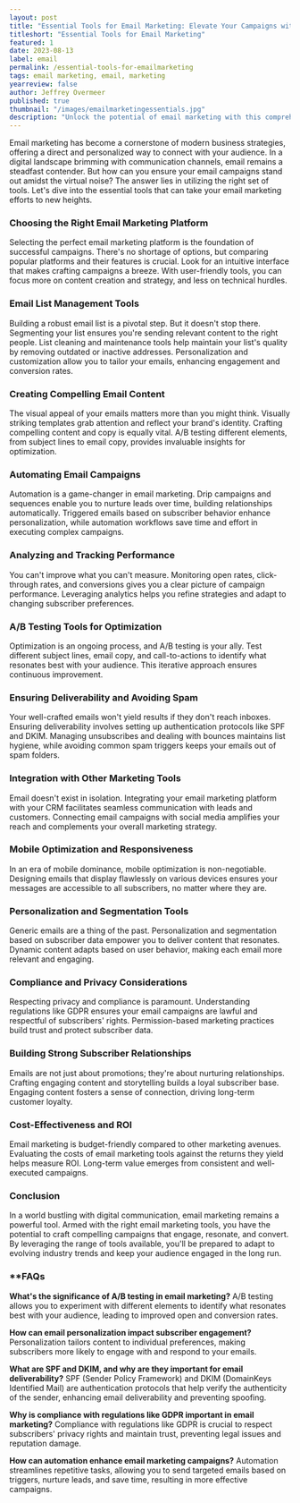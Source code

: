 ```yaml
---
layout: post
title: "Essential Tools for Email Marketing: Elevate Your Campaigns with These Powerful Resources"
titleshort: "Essential Tools for Email Marketing"
featured: 1
date: 2023-08-13
label: email
permalink: /essential-tools-for-emailmarketing
tags: email marketing, email, marketing
yearreview: false
author: Jeffrey Overmeer
published: true
thumbnail: "/images/emailmarketingessentials.jpg"
description: "Unlock the potential of email marketing with this comprehensive guide to essential tools. Learn how to choose the right platform, optimize your content, automate campaigns, analyze performance, and more. Elevate your email marketing game and engage your audience like never before."
---
```


Email marketing has become a cornerstone of modern business strategies, offering a direct and personalized way to connect with your audience. In a digital landscape brimming with communication channels, email remains a steadfast contender. But how can you ensure your email campaigns stand out amidst the virtual noise? The answer lies in utilizing the right set of tools. Let's dive into the essential tools that can take your email marketing efforts to new heights.

### Choosing the Right Email Marketing Platform
Selecting the perfect email marketing platform is the foundation of successful campaigns. There's no shortage of options, but comparing popular platforms and their features is crucial. Look for an intuitive interface that makes crafting campaigns a breeze. With user-friendly tools, you can focus more on content creation and strategy, and less on technical hurdles.

### Email List Management Tools
Building a robust email list is a pivotal step. But it doesn't stop there. Segmenting your list ensures you're sending relevant content to the right people. List cleaning and maintenance tools help maintain your list's quality by removing outdated or inactive addresses. Personalization and customization allow you to tailor your emails, enhancing engagement and conversion rates.

### Creating Compelling Email Content
The visual appeal of your emails matters more than you might think. Visually striking templates grab attention and reflect your brand's identity. Crafting compelling content and copy is equally vital. A/B testing different elements, from subject lines to email copy, provides invaluable insights for optimization.

### Automating Email Campaigns
Automation is a game-changer in email marketing. Drip campaigns and sequences enable you to nurture leads over time, building relationships automatically. Triggered emails based on subscriber behavior enhance personalization, while automation workflows save time and effort in executing complex campaigns.

### Analyzing and Tracking Performance
You can't improve what you can't measure. Monitoring open rates, click-through rates, and conversions gives you a clear picture of campaign performance. Leveraging analytics helps you refine strategies and adapt to changing subscriber preferences.

### A/B Testing Tools for Optimization
Optimization is an ongoing process, and A/B testing is your ally. Test different subject lines, email copy, and call-to-actions to identify what resonates best with your audience. This iterative approach ensures continuous improvement.

### Ensuring Deliverability and Avoiding Spam
Your well-crafted emails won't yield results if they don't reach inboxes. Ensuring deliverability involves setting up authentication protocols like SPF and DKIM. Managing unsubscribes and dealing with bounces maintains list hygiene, while avoiding common spam triggers keeps your emails out of spam folders.

### Integration with Other Marketing Tools
Email doesn't exist in isolation. Integrating your email marketing platform with your CRM facilitates seamless communication with leads and customers. Connecting email campaigns with social media amplifies your reach and complements your overall marketing strategy.

### Mobile Optimization and Responsiveness
In an era of mobile dominance, mobile optimization is non-negotiable. Designing emails that display flawlessly on various devices ensures your messages are accessible to all subscribers, no matter where they are.

### Personalization and Segmentation Tools
Generic emails are a thing of the past. Personalization and segmentation based on subscriber data empower you to deliver content that resonates. Dynamic content adapts based on user behavior, making each email more relevant and engaging.

### Compliance and Privacy Considerations
Respecting privacy and compliance is paramount. Understanding regulations like GDPR ensures your email campaigns are lawful and respectful of subscribers' rights. Permission-based marketing practices build trust and protect subscriber data.

### Building Strong Subscriber Relationships
Emails are not just about promotions; they're about nurturing relationships. Crafting engaging content and storytelling builds a loyal subscriber base. Engaging content fosters a sense of connection, driving long-term customer loyalty.

### Cost-Effectiveness and ROI
Email marketing is budget-friendly compared to other marketing avenues. Evaluating the costs of email marketing tools against the returns they yield helps measure ROI. Long-term value emerges from consistent and well-executed campaigns.

### Conclusion
In a world bustling with digital communication, email marketing remains a powerful tool. Armed with the right email marketing tools, you have the potential to craft compelling campaigns that engage, resonate, and convert. By leveraging the range of tools available, you'll be prepared to adapt to evolving industry trends and keep your audience engaged in the long run.

### **FAQs
**What's the significance of A/B testing in email marketing?**
A/B testing allows you to experiment with different elements to identify what resonates best with your audience, leading to improved open and conversion rates.

**How can email personalization impact subscriber engagement?**
Personalization tailors content to individual preferences, making subscribers more likely to engage with and respond to your emails.

**What are SPF and DKIM, and why are they important for email deliverability?**
SPF (Sender Policy Framework) and DKIM (DomainKeys Identified Mail) are authentication protocols that help verify the authenticity of the sender, enhancing email deliverability and preventing spoofing.

**Why is compliance with regulations like GDPR important in email marketing?**
Compliance with regulations like GDPR is crucial to respect subscribers' privacy rights and maintain trust, preventing legal issues and reputation damage.

**How can automation enhance email marketing campaigns?**
Automation streamlines repetitive tasks, allowing you to send targeted emails based on triggers, nurture leads, and save time, resulting in more effective campaigns.